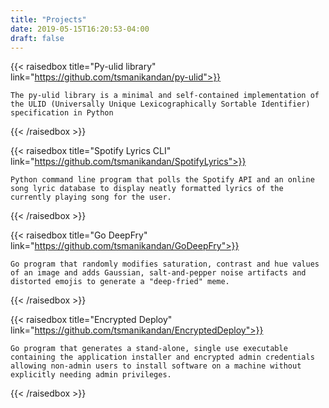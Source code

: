```yaml
---
title: "Projects"
date: 2019-05-15T16:20:53-04:00
draft: false
---
```


{{< raisedbox title="Py-ulid library" link="https://github.com/tsmanikandan/py-ulid">}}

    The py-ulid library is a minimal and self-contained implementation of the ULID (Universally Unique Lexicographically Sortable Identifier) specification in Python

{{< /raisedbox >}}

{{< raisedbox title="Spotify Lyrics CLI" link="https://github.com/tsmanikandan/SpotifyLyrics">}}

    Python command line program that polls the Spotify API and an online song lyric database to display neatly formatted lyrics of the currently playing song for the user.

{{< /raisedbox >}}

{{< raisedbox title="Go DeepFry" link="https://github.com/tsmanikandan/GoDeepFry">}}

    Go program that randomly modifies saturation, contrast and hue values of an image and adds Gaussian, salt-and-pepper noise artifacts and distorted emojis to generate a "deep-fried" meme.

{{< /raisedbox >}}

{{< raisedbox title="Encrypted Deploy" link="https://github.com/tsmanikandan/EncryptedDeploy">}}

    Go program that generates a stand-alone, single use executable containing the application installer and encrypted admin credentials allowing non-admin users to install software on a machine without explicitly needing admin privileges.

{{< /raisedbox >}}

<!-- {{< vimeo 85106529>}} -->